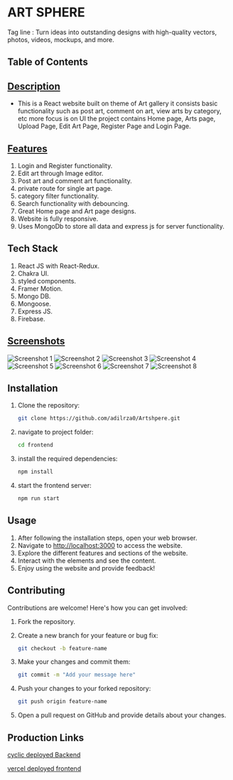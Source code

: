# ART SPHERE

Tag line : Turn ideas into outstanding designs with high-quality vectors, photos, videos, mockups, and more.

## Table of Contents

## [Description](#description)

- This is a React website built on theme of Art gallery it consists basic functionality such as post art, comment on art, view arts by category, etc more focus is on UI the project contains Home page, Arts page, Upload Page, Edit Art Page, Register Page and Login Page.

## [Features](#features)

1. Login and Register functionality.
2. Edit art through Image editor.
3. Post art and comment art functionality.
4. private route for single art page.
5. category filter functionality.
6. Search functionality with debouncing.
7. Great Home page and Art page designs.
8. Website is fully responsive.
9. Uses MongoDb to store all data and express js for server functionality.

## Tech Stack

1. React JS with React-Redux.
2. Chakra UI.
3. styled components.
4. Framer Motion.
5. Mongo DB.
6. Mongoose.
7. Express JS.
8. Firebase.

## [Screenshots](#screenshots)

![Screenshot 1](./frontend/public/Images/Screen-1.png)
![Screenshot 2](./frontend/public/Images/Screen-2.png)
![Screenshot 3](./frontend/public/Images/Screen-3.png)
![Screenshot 4](./frontend/public/Images/Screen-4.png)
![Screenshot 5](./frontend/public/Images/Screen-5.png)
![Screenshot 6](./frontend/public/Images/Screen-6.png)
![Screenshot 7](./frontend/public/Images/Screen-7.png)
![Screenshot 8](./frontend/public/Images/Screen-8.png)

## Installation

1. Clone the repository:

   ```sh
   git clone https://github.com/adilrza0/Artshpere.git
   ```

2. navigate to project folder:

   ```sh
   cd frontend
   ```

3. install the required dependencies:

   ```sh
   npm install
   ```

4. start the frontend server:

   ```sh
   npm run start
   ```

## Usage

1. After following the installation steps, open your web browser.
2. Navigate to <http://localhost:3000> to access the website.
3. Explore the different features and sections of the website.
4. Interact with the elements and see the content.
5. Enjoy using the website and provide feedback!

## Contributing

Contributions are welcome! Here's how you can get involved:

1. Fork the repository.
2. Create a new branch for your feature or bug fix:

   ```sh
   git checkout -b feature-name
   ```

3. Make your changes and commit them:

   ```sh
   git commit -m "Add your message here"
   ```

4. Push your changes to your forked repository:

   ```sh
   git push origin feature-name
   ```

5. Open a pull request on GitHub and provide details about your changes.

## Production Links

[cyclic deployed Backend](https://artsphere.onrender.com/)

[vercel deployed frontend](https://artsphere-ckjxux7oh-adilrza0s-projects.vercel.app/)
